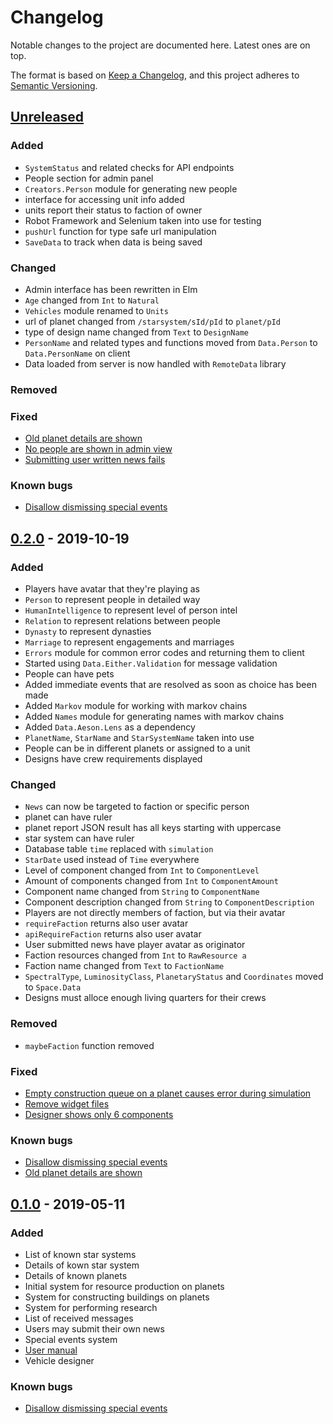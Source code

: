 # Changelog
Notable changes to the project are documented here. Latest ones are on top.

The format is based on [Keep a Changelog](https://keepachangelog.com/en/1.0.0/),
and this project adheres to [Semantic Versioning](https://semver.org/spec/v2.0.0.html).

## [Unreleased]
### Added
- `SystemStatus` and related checks for API endpoints
- People section for admin panel
- `Creators.Person` module for generating new people
- interface for accessing unit info added
- units report their status to faction of owner
- Robot Framework and Selenium taken into use for testing
- `pushUrl` function for type safe url manipulation
- `SaveData` to track when data is being saved
### Changed
- Admin interface has been rewritten in Elm
- `Age` changed from `Int` to `Natural`
- `Vehicles` module renamed to `Units`
- url of planet changed from `/starsystem/sId/pId` to `planet/pId`
- type of design name changed from `Text` to `DesignName`
- `PersonName` and related types and functions moved from `Data.Person` to `Data.PersonName` on client
- Data loaded from server is now handled with `RemoteData` library
### Removed
### Fixed
- [Old planet details are shown][6]
- [No people are shown in admin view][13]
- [Submitting user written news fails][14]
### Known bugs
- [Disallow dismissing special events][1]

## [0.2.0] - 2019-10-19
### Added
- Players have avatar that they're playing as
- `Person` to represent people in detailed way
- `HumanIntelligence` to represent level of person intel
- `Relation` to represent relations between people
- `Dynasty` to represent dynasties
- `Marriage` to represent engagements and marriages
- `Errors` module for common error codes and returning them to client
- Started using `Data.Either.Validation` for message validation
- People can have pets
- Added immediate events that are resolved as soon as choice has been made
- Added `Markov` module for working with markov chains
- Added `Names` module for generating names with markov chains
- Added `Data.Aeson.Lens` as a dependency
- `PlanetName`, `StarName` and `StarSystemName` taken into use
- People can be in different planets or assigned to a unit
- Designs have crew requirements displayed
### Changed
- `News` can now be targeted to faction or specific person
- planet can have ruler
- planet report JSON result has all keys starting with uppercase
- star system can have ruler
- Database table `time` replaced with `simulation`
- `StarDate` used instead of `Time` everywhere
- Level of component changed from `Int` to `ComponentLevel`
- Amount of components changed from `Int` to `ComponentAmount`
- Component name changed from `String` to `ComponentName`
- Component description changed from `String` to `ComponentDescription`
- Players are not directly members of faction, but via their avatar
- `requireFaction` returns also user avatar
- `apiRequireFaction` returns also user avatar
- User submitted news have player avatar as originator
- Faction resources changed from `Int` to `RawResource a`
- Faction name changed from `Text` to `FactionName`
- `SpectralType`, `LuminosityClass`, `PlanetaryStatus` and `Coordinates` moved to `Space.Data`
- Designs must alloce enough living quarters for their crews
### Removed
- `maybeFaction` function removed
### Fixed
- [Empty construction queue on a planet causes error during simulation][4]
- [Remove widget files][5]
- [Designer shows only 6 components][10]
### Known bugs
- [Disallow dismissing special events][1]
- [Old planet details are shown][6]

## [0.1.0] - 2019-05-11
### Added
- List of known star systems
- Details of kown star system
- Details of known planets
- Initial system for resource production on planets
- System for constructing buildings on planets
- System for performing research
- List of received messages
- Users may submit their own news
- Special events system
- [User manual](https://tuturto.github.io/deep-sky/)
- Vehicle designer
### Known bugs
- [Disallow dismissing special events][1]

[Unreleased]: https://github.com/tuturto/deep-sky/compare/0.2.0...HEAD

[0.1.0]: https://github.com/tuturto/deep-sky/releases/tag/0.1.0
[0.2.0]: https://github.com/tuturto/deep-sky/releases/tag/0.2.0

[1]: https://github.com/tuturto/deep-sky/issues/1
[4]: https://github.com/tuturto/deep-sky/issues/4
[5]: https://github.com/tuturto/deep-sky/issues/5
[6]: https://github.com/tuturto/deep-sky/issues/6
[10]: https://github.com/tuturto/deep-sky/issues/10
[13]: https://github.com/tuturto/deep-sky/issues/13
[14]: https://github.com/tuturto/deep-sky/issues/14